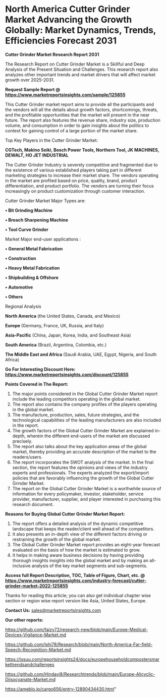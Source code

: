 # North America Cutter Grinder Market Advancing the Growth Globally: Market Dynamics, Trends, Efficiencies Forecast 2031

<strong>Cutter Grinder Market Research Report 2031</strong>

The Research Report on Cutter Grinder Market is a Skillful and Deep Analysis of the Present Situation and Challenges. This research report also analyzes other important trends and market drivers that will affect market growth over 2025-2031.

<strong>Request Sample Report @ <a href=https://www.marketreportsinsights.com/sample/125855>https://www.marketreportsinsights.com/sample/125855</a></strong>

This Cutter Grinder market report aims to provide all the participants and the vendors will all the details about growth factors, shortcomings, threats, and the profitable opportunities that the market will present in the near future. The report also features the revenue share, industry size, production volume, and consumption in order to gain insights about the politics to contest for gaining control of a large portion of the market share.

Top Key Players in the Cutter Grinder Market:

<strong>CGTech, Makino Seiki, Bosch Power Tools, Northern Tool, JK MACHINES, DEWALT, HO JET INDUSTRIAL</strong>

The Cutter Grinder Industry is severely competitive and fragmented due to the existence of various established players taking part in different marketing strategies to increase their market share. The vendors operating in the market are profiled based on price, quality, brand, product differentiation, and product portfolio. The vendors are turning their focus increasingly on product customization through customer interaction.

Cutter Grinder Market Major Types are:

<strong>• Bit Grinding Machine

• Broach Sharpening Machine

• Tool Curve Grinder</strong>

Market Major end-user applications :

<strong>• General Metal Fabrication

• Construction

• Heavy Metal Fabrication

• Shipbuilding & Offshore

• Automotive

• Others</strong>

Regional Analysis

</u><strong><b>North America</b></strong> (the United States, Canada, and Mexico)

<strong><b>Europe </b></strong>(Germany, France, UK, Russia, and Italy)

<strong><b>Asia-Pacific</b></strong> (China, Japan, Korea, India, and Southeast Asia)

<strong><b>South America</b></strong> (Brazil, Argentina, Colombia, etc.)

<strong><b>The Middle East and Africa</b></strong> (Saudi Arabia, UAE, Egypt, Nigeria, and South Africa)

<strong>Go For Interesting Discount Here: <a href=https://www.marketreportsinsights.com/discount/125855>https://www.marketreportsinsights.com/discount/125855</a></strong>

<strong>Points Covered in The Report:</strong>
<ol>
  <li>The major points considered in the Global Cutter Grinder Market report include the leading competitors operating in the global market.</li>
  <li>The report also contains the company profiles of the players operating in the global market.</li>
  <li>The manufacture, production, sales, future strategies, and the technological capabilities of the leading manufacturers are also included in the report.</li>
  <li>The growth factors of the Global Cutter Grinder Market are explained in-depth, wherein the different end-users of the market are discussed precisely.</li>
  <li>The report also talks about the key application areas of the global market, thereby providing an accurate description of the market to the readers/users.</li>
  <li>The report incorporates the SWOT analysis of the market. In the final section, the report features the opinions and views of the industry experts and professionals. The experts analyzed the export/import policies that are favorably influencing the growth of the Global Cutter Grinder Market.</li>
  <li>The report on the Global Cutter Grinder Market is a worthwhile source of information for every policymaker, investor, stakeholder, service provider, manufacturer, supplier, and player interested in purchasing this research document.</li>
</ol>
<strong>Reasons for Buying Global Cutter Grinder Market Report:</strong>

<ol>
  <li>The report offers a detailed analysis of the dynamic competitive landscape that keeps the reader/client well ahead of the competitors.</li>
  <li>It also presents an in-depth view of the different factors driving or restraining the growth of the global market.</li>
  <li>The Global Cutter Grinder Market report provides an eight-year forecast evaluated on the basis of how the market is estimated to grow.</li>
  <li>It helps in making aware business decisions by having providing thorough insights insights into the global market and by making an all-inclusive analysis of the key market segments and sub-segments.</li>
</ol>
<strong>Access full Report Description, TOC, Table of Figure, Chart, etc. @ <a href=https://www.marketreportsinsights.com/industry-forecast/cutter-grinder-market-2022-125855>https://www.marketreportsinsights.com/industry-forecast/cutter-grinder-market-2022-125855</a></strong>


Thanks for reading this article; you can also get individual chapter wise section or region wise report version like Asia, United States, Europe.

<strong>Contact Us:</strong>
sales@marketreportsinsights.com

<strong>Our other reports:</strong>

<a href=https://github.com/faizy72/research-new/blob/main/Europe-Medical-Devices-Vigilance-Market.md>https://github.com/faizy72/research-new/blob/main/Europe-Medical-Devices-Vigilance-Market.md</a>

<a href=https://github.com/Ishi78/Research/blob/main/North-America-Far-field-Speech-Recognition-Market.md>https://github.com/Ishi78/Research/blob/main/North-America-Far-field-Speech-Recognition-Market.md</a>

<a href=https://issuu.com/reportsinsights24/docs/europehouseholdcompostersmarkettrendsandchallenges>https://issuu.com/reportsinsights24/docs/europehouseholdcompostersmarkettrendsandchallenges</a>

<a href=https://github.com/Hindavi8/Researchtrends/blob/main/Europe-Alicyclic-Diisocyanate-Market.md>https://github.com/Hindavi8/Researchtrends/blob/main/Europe-Alicyclic-Diisocyanate-Market.md</a>

<a href=https://ameblo.jp/cargo656/entry-12890434430.html>https://ameblo.jp/cargo656/entry-12890434430.html</a>"
